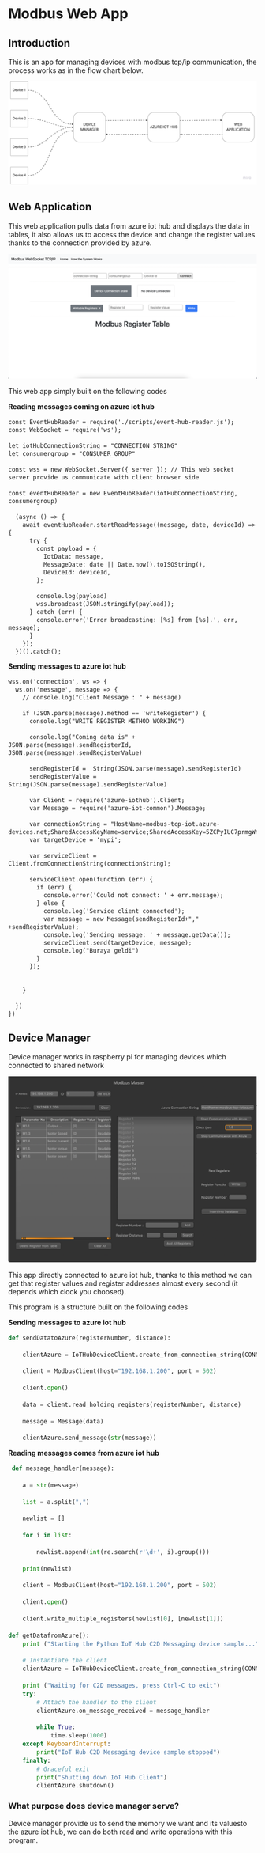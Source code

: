 # Modbus Web App

## Introduction

This is an app for managing devices with modbus tcp/ip communication, the process works as in the flow chart below.

![Flowchart](flowchart.jpg)


## Web Application

This web application pulls data from azure iot hub and displays the data in tables, it also allows us to access the device and change the register values thanks to the connection provided by azure. 

![Modbus Web App](modbuswebapp.png)

This web app simply built on the following codes

**Reading messages coming on azure iot hub**
```node
const EventHubReader = require('./scripts/event-hub-reader.js');
const WebSocket = require('ws');

let iotHubConnectionString = "CONNECTION_STRING"
let consumergroup = "CONSUMER_GROUP"

const wss = new WebSocket.Server({ server }); // This web socket server provide us communicate with client browser side

const eventHubReader = new EventHubReader(iotHubConnectionString, consumergroup)

  (async () => {
    await eventHubReader.startReadMessage((message, date, deviceId) => {
      try {
        const payload = {
          IotData: message,
          MessageDate: date || Date.now().toISOString(),
          DeviceId: deviceId,
        };
  
        console.log(payload)
        wss.broadcast(JSON.stringify(payload));
      } catch (err) {
        console.error('Error broadcasting: [%s] from [%s].', err, message);
      }
    });
  })().catch();

```
**Sending messages to azure iot hub**

```node
wss.on('connection', ws => {
  ws.on('message', message => {
    // console.log("Client Message : " + message)

    if (JSON.parse(message).method == 'writeRegister') {
      console.log("WRITE REGISTER METHOD WORKING")

      console.log("Coming data is" + JSON.parse(message).sendRegisterId, JSON.parse(message).sendRegisterValue)

      sendRegisterId =  String(JSON.parse(message).sendRegisterId)
      sendRegisterValue = String(JSON.parse(message).sendRegisterValue)

      var Client = require('azure-iothub').Client;
      var Message = require('azure-iot-common').Message;

      var connectionString = "HostName=modbus-tcp-iot.azure-devices.net;SharedAccessKeyName=service;SharedAccessKey=5ZCPyIUC7prmgWfQueBajDqSGtMUe6YZvwiiwYovB3A=";
      var targetDevice = 'mypi';

      var serviceClient = Client.fromConnectionString(connectionString);

      serviceClient.open(function (err) {
        if (err) {
          console.error('Could not connect: ' + err.message);
        } else {
          console.log('Service client connected');
          var message = new Message(sendRegisterId+"," +sendRegisterValue);
          console.log('Sending message: ' + message.getData());
          serviceClient.send(targetDevice, message);
          console.log("Buraya geldi")
        }
      });


    }

  })
})
```

## Device Manager

Device manager works in raspberry pi for managing devices which connected to shared network

![Device Manager](devicemanager.png)

This app directly connected to azure iot hub, thanks to this method we can get that register values and register addresses almost every second (it depends which clock you choosed). 

This program is a structure built on the following codes

**Sending messages to azure iot hub**
```python
def sendDatatoAzure(registerNumber, distance):

    clientAzure = IoTHubDeviceClient.create_from_connection_string(CONNECTION_STRING)

    client = ModbusClient(host="192.168.1.200", port = 502)

    client.open()

    data = client.read_holding_registers(registerNumber, distance)

    message = Message(data)

    clientAzure.send_message(str(message))
```
**Reading messages comes from azure iot hub**
```python
 def message_handler(message):

    a = str(message)

    list = a.split(",")

    newlist = []

    for i in list:

        newlist.append(int(re.search(r'\d+', i).group()))
    
    print(newlist)

    client = ModbusClient(host="192.168.1.200", port = 502)

    client.open()

    client.write_multiple_registers(newlist[0], [newlist[1]])
  
def getDatafromAzure():
    print ("Starting the Python IoT Hub C2D Messaging device sample...")

    # Instantiate the client
    clientAzure = IoTHubDeviceClient.create_from_connection_string(CONNECTION_STRING)

    print ("Waiting for C2D messages, press Ctrl-C to exit")
    try:
        # Attach the handler to the client
        clientAzure.on_message_received = message_handler

        while True:
            time.sleep(1000)
    except KeyboardInterrupt:
        print("IoT Hub C2D Messaging device sample stopped")
    finally:
        # Graceful exit
        print("Shutting down IoT Hub Client")
        clientAzure.shutdown()
 ```

### What purpose does device manager serve?
Device manager provide us to send the memory we want and its values ​​to the azure iot hub, we can do both read and write operations with this program. 

